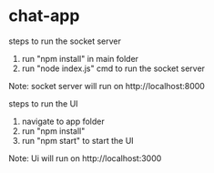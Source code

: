 # chat-app

steps to run the socket server

1. run "npm install" in main folder
2. run "node index.js" cmd to run the socket server

Note: socket server will run on http://localhost:8000

steps to run the UI

1. navigate to app folder
2. run "npm install" 
3. run "npm start" to start the UI

Note: Ui will run on http://localhost:3000